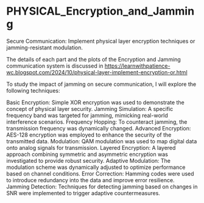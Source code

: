 # PHYSICAL_Encryption_and_Jamming
Secure Communication: Implement physical layer encryption techniques or jamming-resistant modulation.

The details of each part and the plots of the Encryption and Jamming communication system is discussed in https://learnwithpatience-wc.blogspot.com/2024/10/physical-layer-implement-encryption-or.html

To study the impact of jamming on secure communication, I will explore the following techniques:

Basic Encryption: Simple XOR encryption was used to demonstrate the concept of physical layer security.
Jamming Simulation: A specific frequency band was targeted for jamming, mimicking real-world interference scenarios.
Frequency Hopping: To counteract jamming, the transmission frequency was dynamically changed.
Advanced Encryption: AES-128 encryption was employed to enhance the security of the transmitted data.
Modulation: QAM modulation was used to map digital data onto analog signals for transmission.
Layered Encryption: A layered approach combining symmetric and asymmetric encryption was investigated to provide robust security.
Adaptive Modulation: The modulation scheme was dynamically adjusted to optimize performance based on channel conditions.
Error Correction: Hamming codes were used to introduce redundancy into the data and improve error resilience.
Jamming Detection: Techniques for detecting jamming based on changes in SNR were implemented to trigger adaptive countermeasures.
